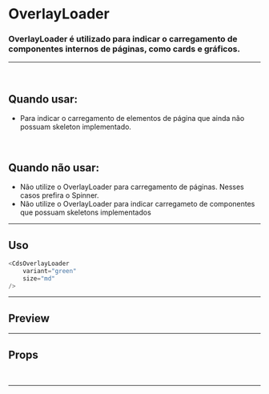 # OverlayLoader

### OverlayLoader é utilizado para indicar o carregamento de componentes internos de páginas, como cards e gráficos.
---
<br />

## Quando usar:
- Para indicar o carregamento de elementos de página que ainda não possuam skeleton implementado.

<br />

## Quando não usar:
- Não utilize o OverlayLoader para carregamento de páginas. Nesses casos prefira o Spinner.
- Não utilize o OverlayLoader para indicar carregameto de componentes que possuam skeletons implementados

---

## Uso

```js
<CdsOverlayLoader
	variant="green"
	size="md"
/>
```

---

## Preview

<PreviewBuilder
	:component="CdsOverlayLoader"
/>

---

## Props

<APITable
	name="OverlayLoader"
	section="props"
/>
<br />

---

<script setup>
import CdsOverlayLoader from '@/components/OverlayLoader.vue';
</script>
